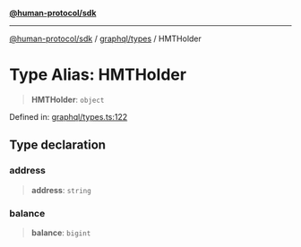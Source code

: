 [**@human-protocol/sdk**](../../../README.md)

***

[@human-protocol/sdk](../../../modules.md) / [graphql/types](../README.md) / HMTHolder

# Type Alias: HMTHolder

> **HMTHolder**: `object`

Defined in: [graphql/types.ts:122](https://github.com/humanprotocol/human-protocol/blob/508a14bc6124efbce87c3168c916200b52bfc694/packages/sdk/typescript/human-protocol-sdk/src/graphql/types.ts#L122)

## Type declaration

### address

> **address**: `string`

### balance

> **balance**: `bigint`
